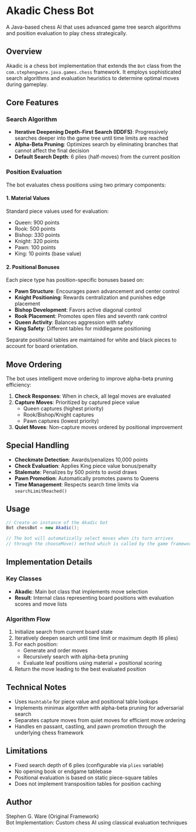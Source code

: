 # Akadic Chess Bot

A Java-based chess AI that uses advanced game tree search algorithms and position evaluation to play chess strategically.

## Overview

Akadic is a chess bot implementation that extends the `Bot` class from the `com.stephengware.java.games.chess` framework. It employs sophisticated search algorithms and evaluation heuristics to determine optimal moves during gameplay.

## Core Features

### Search Algorithm

* **Iterative Deepening Depth-First Search (IDDFS)**: Progressively searches deeper into the game tree until time limits are reached
* **Alpha-Beta Pruning**: Optimizes search by eliminating branches that cannot affect the final decision
* **Default Search Depth**: 6 plies (half-moves) from the current position

### Position Evaluation

The bot evaluates chess positions using two primary components:

#### 1. Material Values

Standard piece values used for evaluation:

* Queen: 900 points
* Rook: 500 points
* Bishop: 330 points
* Knight: 320 points
* Pawn: 100 points
* King: 10 points (base value)

#### 2. Positional Bonuses

Each piece type has position-specific bonuses based on:

* **Pawn Structure**: Encourages pawn advancement and center control
* **Knight Positioning**: Rewards centralization and punishes edge placement
* **Bishop Development**: Favors active diagonal control
* **Rook Placement**: Promotes open files and seventh rank control
* **Queen Activity**: Balances aggression with safety
* **King Safety**: Different tables for middlegame positioning

Separate positional tables are maintained for white and black pieces to account for board orientation.

## Move Ordering

The bot uses intelligent move ordering to improve alpha-beta pruning efficiency:

1. **Check Responses**: When in check, all legal moves are evaluated
2. **Capture Moves**: Prioritized by captured piece value
   * Queen captures (highest priority)
   * Rook/Bishop/Knight captures
   * Pawn captures (lowest priority)
3. **Quiet Moves**: Non-capture moves ordered by positional improvement

## Special Handling

* **Checkmate Detection**: Awards/penalizes 10,000 points
* **Check Evaluation**: Applies King piece value bonus/penalty
* **Stalemate**: Penalizes by 500 points to avoid draws
* **Pawn Promotion**: Automatically promotes pawns to Queens
* **Time Management**: Respects search time limits via `searchLimitReached()`

## Usage

```java
// Create an instance of the Akadic bot
Bot chessBot = new Akadic();

// The bot will automatically select moves when its turn arrives
// through the chooseMove() method which is called by the game framework
```

## Implementation Details

### Key Classes

* **Akadic**: Main bot class that implements move selection
* **Result**: Internal class representing board positions with evaluation scores and move lists

### Algorithm Flow

1. Initialize search from current board state
2. Iteratively deepen search until time limit or maximum depth (6 plies)
3. For each position:
   * Generate and order moves
   * Recursively search with alpha-beta pruning
   * Evaluate leaf positions using material + positional scoring
4. Return the move leading to the best evaluated position

## Technical Notes

* Uses `Hashtable` for piece value and positional table lookups
* Implements minimax algorithm with alpha-beta pruning for adversarial search
* Separates capture moves from quiet moves for efficient move ordering
* Handles en passant, castling, and pawn promotion through the underlying chess framework

## Limitations

* Fixed search depth of 6 plies (configurable via `plies` variable)
* No opening book or endgame tablebase
* Positional evaluation is based on static piece-square tables
* Does not implement transposition tables for position caching

## Author

Stephen G. Ware (Original Framework)  
Bot Implementation: Custom chess AI using classical evaluation techniques